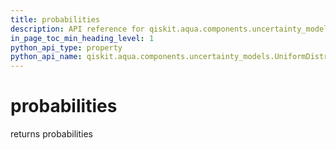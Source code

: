 ```yaml
---
title: probabilities
description: API reference for qiskit.aqua.components.uncertainty_models.UniformDistribution.probabilities
in_page_toc_min_heading_level: 1
python_api_type: property
python_api_name: qiskit.aqua.components.uncertainty_models.UniformDistribution.probabilities
---
```


# probabilities

returns probabilities

